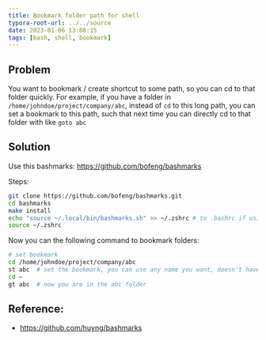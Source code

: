 ```yaml
---
title: Bookmark folder path for shell
typora-root-url: ../../source
date: 2023-01-06 13:08:15
tags: [bash, shell, bookmark]
---
```




## Problem

You want to bookmark / create shortcut to some path, so you can cd to that folder quickly. For example, if you have a folder in `/home/johndoe/project/company/abc`, instead of `cd` to this long path, you can set a bookmark to this path, such that next time you can directly cd to that folder with like `goto abc`



## Solution

Use this bashmarks: https://github.com/bofeng/bashmarks 

Steps:

```bash
git clone https://github.com/bofeng/bashmarks.git
cd bashmarks
make install
echo "source ~/.local/bin/bashmarks.sh" >> ~/.zshrc # to .bashrc if using bash
source ~/.zshrc
```

Now you can the following command to bookmark folders:

```bash
# set bookmark
cd /home/johndoe/project/company/abc
st abc	# set the bookmark, you can use any name you want, doesn't have to be "abc"
cd ~
gt abc	# now you are in the abc folder
```

 

## Reference:

* https://github.com/huyng/bashmarks
